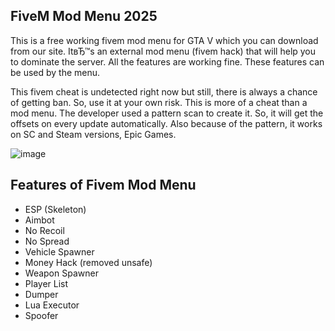 ## FiveM Mod Menu 2025
This is a free working fivem mod menu for GTA V which you can download from our site. ItвЂ™s an external mod menu (fivem hack) that will help you to dominate the server. All the features are working fine. These features can be used by the menu.

This fivem cheat is undetected right now but still, there is always a chance of getting ban. So, use it at your own risk. This is more of a cheat than a mod menu. The developer used a pattern scan to create it. So, it will get the offsets on every update automatically. Also because of the pattern, it works on SC and Steam versions, Epic Games.


![image](https://github.com/pr0f1tra/FiveM-Mod-Menu-2024/assets/163466358/cf12885b-1aa9-4e81-b192-f76a1e726272)


## Features of Fivem Mod Menu
- ESP (Skeleton)
- Aimbot
- No Recoil
- No Spread
- Vehicle Spawner
- Money Hack (removed unsafe)
- Weapon Spawner
- Player List
- Dumper
- Lua Executor
- Spoofer